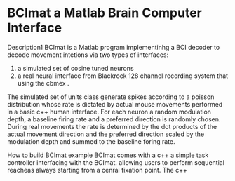 # BCImat a Matlab Brain Computer Interface
Description1
BCImat is a Matlab program implementinhg a BCI decoder to decode movement intetions via two types of interfaces:
1) a simulated set of cosine tuned neurons
2) a real neural interface from Blackrock 128 channel recording system that using the cbmex .

The simulated set of units class generate spikes according to a poisson distribution whose rate is dictated by actual mouse movements performed in a basic c++ human interface.
For each neuron a random modulation depth, a baseline firing rate and a preferred direction is randomly chosen. During real movements the rate is determined by the dot products of the actual movement direction 
and the preferred direction scaled by the modulation depth and summed to the baseline foring rate. 
     

  

How to build BCImat example
BCImat comes with a c++ a simple task controller interfacing with the BCImat. allowing users to perform sequential reacheas always starting from a cenral fixation point.
The c++ 
